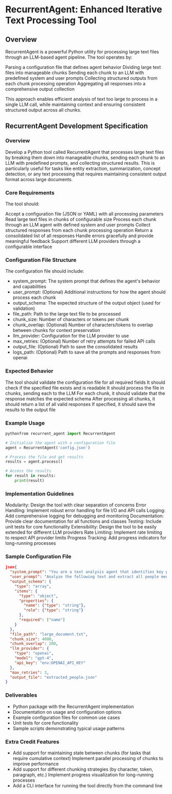 # RecurrentAgent: Enhanced Iterative Text Processing Tool

## Overview

RecurrentAgent is a powerful Python utility for processing large text files through an LLM-based agent pipeline. The tool operates by:

Parsing a configuration file that defines agent behavior
Dividing large text files into manageable chunks
Sending each chunk to an LLM with predefined system and user prompts
Collecting structured outputs from each chunk processing operation
Aggregating all responses into a comprehensive output collection

This approach enables efficient analysis of text too large to process in a single LLM call, while maintaining context and ensuring consistent structured output across all chunks.

## RecurrentAgent Development Specification

### Overview
Develop a Python tool called RecurrentAgent that processes large text files by breaking them down into manageable chunks, sending each chunk to an LLM with predefined prompts, and collecting structured results. This is particularly useful for tasks like entity extraction, summarization, concept detection, or any text processing that requires maintaining consistent output format across large documents.

### Core Requirements

The tool should:

Accept a configuration file (JSON or YAML) with all processing parameters
Read large text files in chunks of configurable size
Process each chunk through an LLM agent with defined system and user prompts
Collect structured responses from each chunk processing operation
Return a consolidated list of all responses
Handle errors gracefully and provide meaningful feedback
Support different LLM providers through a configurable interface

### Configuration File Structure

The configuration file should include:

- system_prompt: The system prompt that defines the agent's behavior and capabilities
- user_prompt: (Optional) Additional instructions for how the agent should process each chunk
- output_schema: The expected structure of the output object (used for validation)
- file_path: Path to the large text file to be processed
- chunk_size: Number of characters or tokens per chunk
- chunk_overlap: (Optional) Number of characters/tokens to overlap between chunks for context preservation
- llm_provider: Configuration for the LLM provider to use
- max_retries: (Optional) Number of retry attempts for failed API calls
- output_file: (Optional) Path to save the consolidated results
- logs_path: (Optional) Path to save all the prompts and responses from openai

### Expected Behavior

The tool should validate the configuration file for all required fields
It should check if the specified file exists and is readable
It should process the file in chunks, sending each to the LLM
For each chunk, it should validate that the response matches the expected schema
After processing all chunks, it should return a list of all valid responses
If specified, it should save the results to the output file

###  Example Usage

```python
pythonfrom recurrent_agent import RecurrentAgent

# Initialize the agent with a configuration file
agent = RecurrentAgent('config.json')

# Process the file and get results
results = agent.process()

# Access the results
for result in results:
    print(result)
```

### Implementation Guidelines

Modularity: Design the tool with clear separation of concerns
Error Handling: Implement robust error handling for file I/O and API calls
Logging: Add comprehensive logging for debugging and monitoring
Documentation: Provide clear documentation for all functions and classes
Testing: Include unit tests for core functionality
Extensibility: Design the tool to be easily extended for different LLM providers
Rate Limiting: Implement rate limiting to respect API provider limits
Progress Tracking: Add progress indicators for long-running processes

### Sample Configuration File

```json
json{
  "system_prompt": "You are a text analysis agent that identifies key people mentioned in text. For each person, extract their name and role if mentioned.",
  "user_prompt": "Analyze the following text and extract all people mentioned. Return an array of objects with 'name' and 'role' fields. If no people are mentioned, return an empty array.",
  "output_schema": {
    "type": "array",
    "items": {
      "type": "object",
      "properties": {
        "name": {"type": "string"},
        "role": {"type": "string"}
      },
      "required": ["name"]
    }
  },
  "file_path": "large_document.txt",
  "chunk_size": 4000,
  "chunk_overlap": 200,
  "llm_provider": {
    "type": "openai",
    "model": "gpt-4",
    "api_key": "env:OPENAI_API_KEY"
  },
  "max_retries": 3,
  "output_file": "extracted_people.json"
}
```

### Deliverables

- Python package with the RecurrentAgent implementation
- Documentation on usage and configuration options
- Example configuration files for common use cases
- Unit tests for core functionality
- Sample scripts demonstrating typical usage patterns

### Extra Credit Features

- Add support for maintaining state between chunks (for tasks that require cumulative context)
Implement parallel processing of chunks to improve performance
- Add support for different chunking strategies (by character, token, paragraph, etc.)
Implement progress visualization for long-running processes
- Add a CLI interface for running the tool directly from the command line